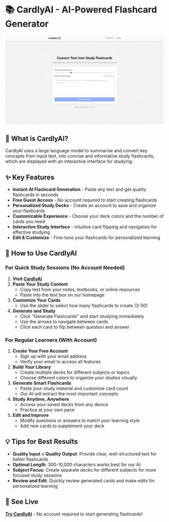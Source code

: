 # 📚 CardlyAI - AI-Powered Flashcard Generator

![CardlyAI Demo](README/cardlyAI.gif)

## 🚀 What is CardlyAI?

CardlyAI uses a large language model to summarise and convert key concepts from input text, into concise and informative study flashcards, which are displayed with an interactive interface for studying.

## ✨ Key Features

- **Instant AI Flashcard Generation** - Paste any text and get quality flashcards in seconds
- **Free Guest Access** - No account required to start creating flashcards
- **Personalized Study Decks** - Create an account to save and organize your flashcards
- **Customizable Experience** - Choose your deck colors and the number of cards you need
- **Interactive Study Interface** - Intuitive card flipping and navigation for effective studying
- **Edit & Customize** - Fine-tune your flashcards for personalized learning

## 🎯 How to Use CardlyAI

### For Quick Study Sessions (No Account Needed)

1. **Visit [CardlyAI](https://cardly-ai.vercel.app/)**
2. **Paste Your Study Content**
   - Copy text from your notes, textbooks, or online resources
   - Paste into the text box on our homepage
3. **Customize Your Cards**
   - Use the slider to select how many flashcards to create (3-50)
4. **Generate and Study**
   - Click "Generate Flashcards" and start studying immediately
   - Use the arrows to navigate between cards
   - Click each card to flip between question and answer

### For Regular Learners (With Account)

1. **Create Your Free Account**
   - Sign up with your email address
   - Verify your email to access all features
2. **Build Your Library**
   - Create multiple decks for different subjects or topics
   - Choose different colors to organize your studies visually
3. **Generate Smart Flashcards**
   - Paste your study material and customize card count
   - Our AI will extract the most important concepts
4. **Study Anytime, Anywhere**
   - Access your saved decks from any device
   - Practice at your own pace
5. **Edit and Improve**
   - Modify questions or answers to match your learning style
   - Add new cards to supplement your deck

## 💡 Tips for Best Results

- **Quality Input = Quality Output**: Provide clear, well-structured text for better flashcards
- **Optimal Length**: 300-10,000 characters works best for our AI
- **Subject Focus**: Create separate decks for different subjects for more focused study sessions
- **Review and Edit**: Quickly review generated cards and make edits for personalized learning


## 🚀 See Live

[**Try CardlyAI**](https://cardly-ai.vercel.app/) - No account required to start generating flashcards!